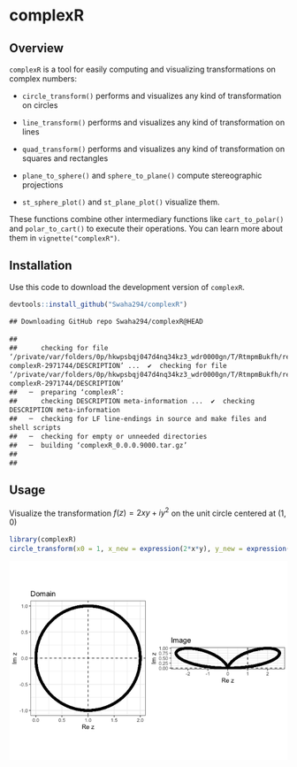 
# complexR

## Overview

`complexR` is a tool for easily computing and visualizing
transformations on complex numbers:

- `circle_transform()` performs and visualizes any kind of
  transformation on circles

- `line_transform()` performs and visualizes any kind of transformation
  on lines

- `quad_transform()` performs and visualizes any kind of transformation
  on squares and rectangles

- `plane_to_sphere()` and `sphere_to_plane()` compute stereographic
  projections

- `st_sphere_plot()` and `st_plane_plot()` visualize them.

These functions combine other intermediary functions like
`cart_to_polar()` and `polar_to_cart()` to execute their operations. You
can learn more about them in `vignette("complexR")`.

## Installation

Use this code to download the development version of `complexR`.

``` r
devtools::install_github("Swaha294/complexR")
```

    ## Downloading GitHub repo Swaha294/complexR@HEAD

    ## 
    ##      checking for file ‘/private/var/folders/0p/hkwpsbqj047d4nq34kz3_wdr0000gn/T/RtmpmBukfh/remotes6abc42a5bc39/Swaha294-complexR-2971744/DESCRIPTION’ ...  ✔  checking for file ‘/private/var/folders/0p/hkwpsbqj047d4nq34kz3_wdr0000gn/T/RtmpmBukfh/remotes6abc42a5bc39/Swaha294-complexR-2971744/DESCRIPTION’
    ##   ─  preparing ‘complexR’:
    ##      checking DESCRIPTION meta-information ...  ✔  checking DESCRIPTION meta-information
    ##   ─  checking for LF line-endings in source and make files and shell scripts
    ##   ─  checking for empty or unneeded directories
    ##   ─  building ‘complexR_0.0.0.9000.tar.gz’
    ##      
    ## 

## Usage

Visualize the transformation $f(z) = 2xy + iy^2$ on the unit circle
centered at (1, 0)

``` r
library(complexR)
circle_transform(x0 = 1, x_new = expression(2*x*y), y_new = expression(y^2))
```

![](README_files/figure-gfm/unnamed-chunk-2-1.png)<!-- -->
